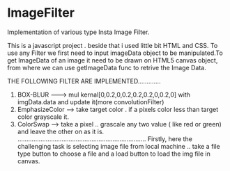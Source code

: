 # ImageFilter
Implementation of various type Insta Image Filter.

This is a javascript project . beside that i used little bit HTML and CSS.
To use any Filter we first need to input imageData object to be manipulated.To get ImageData of an image it need to be drawn on HTML5 canvas object, from where we can use getImageData func to retrive the Image Data.


THE FOLLOWING FILTER ARE IMPLEMENTED.............
1. BOX-BLUR ---> mul kernal[0,0.2,0,0.2,0.2,0.2,0,0.2,0] with imgData.data and update it(more convolutionFilter)
2. EmphasizeColor --> take target color . if a pixels color less than target color grayscale it.
3. ColorSwap --> take a pixel .. grascale any two value ( like red or green) and leave the other on as it is. 
.........................................................................
 Firstly, here the  challenging task is selecting image file from local machine ..
 take a file type button to choose a file and a load button to load the img file in canvas.

